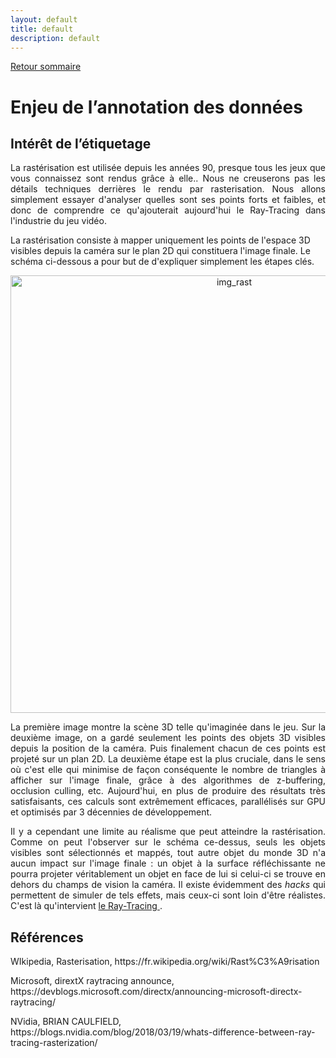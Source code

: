 ```yaml
---
layout: default
title: default
description: default
---
```


[Retour sommaire](./)

# Enjeu de l’annotation des données

## Intérêt de l’étiquetage

<p style='text-align: justify;'> 
La rastérisation est utilisée depuis les années 90, presque tous les jeux que vous connaissez sont rendus grâce à elle.. Nous ne creuserons pas les détails techniques derrières le rendu par rasterisation. Nous allons simplement essayer d'analyser quelles sont ses points forts et faibles, et donc de comprendre ce qu'ajouterait aujourd'hui le Ray-Tracing dans l'industrie du jeu vidéo.
</p
<p style='text-align: justify;'> 
La rastérisation consiste à mapper uniquement les points de l'espace 3D visibles depuis la caméra sur le plan 2D qui constituera l'image finale. Le schéma ci-dessous a pour but de d'expliquer simplement les étapes clés.
</p>

<p align="center"><img src="img_rast.png" alt="img_rast" width="700"></p>

<p style='text-align: justify;'> 
  La première image montre la scène 3D telle qu'imaginée dans le jeu. Sur la deuxième image, on a gardé seulement les points des objets 3D visibles depuis la position de la caméra. Puis finalement chacun de ces points est projeté sur un plan 2D.
La deuxième étape est la plus cruciale, dans le sens où c'est elle qui minimise de façon conséquente le nombre de triangles à afficher sur l'image finale, grâce à des algorithmes de z-buffering, occlusion culling, etc. Aujourd'hui, en plus de produire des résultats très satisfaisants, ces calculs sont extrêmement efficaces, parallélisés sur GPU et optimisés par 3 décennies de développement.
</p>
<p style='text-align: justify;'> 
  Il y a cependant une limite au réalisme que peut atteindre la rastérisation. Comme on peut l'observer sur le schéma ce-dessus, seuls les objets visibles sont sélectionnés et mappés, tout autre objet du monde 3D n'a aucun impact sur l'image finale : un objet à la surface réfléchissante ne pourra projeter véritablement un objet en face de lui si celui-ci se trouve en dehors du champs de vision la caméra. Il existe évidemment des <i>hacks</i> qui permettent de simuler de tels effets, mais ceux-ci sont loin d'être réalistes. C'est là qu'intervient <a href="./raytracing.html"> le Ray-Tracing </a>. 
</p>

<h2 id="references">Références</h2>

<p>
  WIkipedia, Rasterisation, https://fr.wikipedia.org/wiki/Rast%C3%A9risation
</p>
<p>
  Microsoft, dirextX raytracing announce, https://devblogs.microsoft.com/directx/announcing-microsoft-directx-raytracing/
</p>
<p>
  NVidia, BRIAN CAULFIELD, https://blogs.nvidia.com/blog/2018/03/19/whats-difference-between-ray-tracing-rasterization/
</p>
